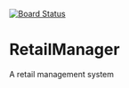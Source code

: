 [![Board Status](https://dev.azure.com/dpilarski/3c9d47b5-4240-4dc2-810a-f9ffe89b4bfd/e8cb6b1e-d7ba-4a4c-9927-99bea633c6e6/_apis/work/boardbadge/df752a7f-4b6d-44e2-81ec-28863849989e)](https://dev.azure.com/dpilarski/3c9d47b5-4240-4dc2-810a-f9ffe89b4bfd/_boards/board/t/e8cb6b1e-d7ba-4a4c-9927-99bea633c6e6/Microsoft.RequirementCategory)
# RetailManager
 A retail management system
